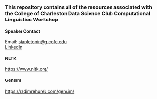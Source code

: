 ### This repository contains all of the resources associated with the College of Charleston Data Science Club Computational Linguistics Workshop

#### Speaker Contact
Email: stapletonin@g.cofc.edu \
[LinkedIn](https://www.linkedin.com/in/isaiah-stapleton-738149194/)

#### NLTK
https://www.nltk.org/

#### Gensim
https://radimrehurek.com/gensim/

